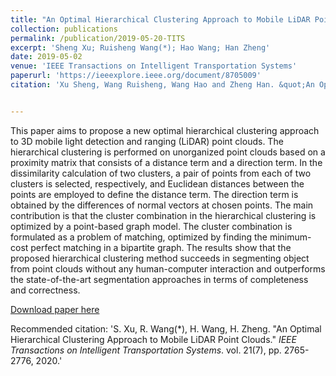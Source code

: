 ```yaml
---
title: "An Optimal Hierarchical Clustering Approach to Mobile LiDAR Point Clouds"
collection: publications
permalink: /publication/2019-05-20-TITS
excerpt: 'Sheng Xu; Ruisheng Wang(*); Hao Wang; Han Zheng'
date: 2019-05-02
venue: 'IEEE Transactions on Intelligent Transportation Systems'
paperurl: 'https://ieeexplore.ieee.org/document/8705009'
citation: 'Xu Sheng, Wang Ruisheng, Wang Hao and Zheng Han. &quot;An Optimal Hierarchical Clustering Approach to Mobile LiDAR Point Clouds.&quot; <i>IEEE Transactions on Intelligent Transportation Systems</i>. vol. 21(7), pp. 2765-2776, 2020, doi: 10.1109/TITS.2019.2912455.'


---
```

This paper aims to propose a new optimal hierarchical clustering approach to 3D mobile light detection and ranging (LiDAR) point clouds. The hierarchical clustering is performed on unorganized point clouds based on a proximity matrix that consists of a distance term and a direction term. In the dissimilarity calculation of two clusters, a pair of points from each of two clusters is selected, respectively, and Euclidean distances between the points are employed to define the distance term. The direction term is obtained by the differences of normal vectors at chosen points. The main contribution is that the cluster combination in the hierarchical clustering is optimized by a point-based graph model. The cluster combination is formulated as a problem of matching, optimized by finding the minimum-cost perfect matching in a bipartite graph. The results show that the proposed hierarchical clustering method succeeds in segmenting object from point clouds without any human-computer interaction and outperforms the state-of-the-art segmentation approaches in terms of completeness and correctness.

[Download paper here](http://lostagex.github.io/files/2019-05-20-TITS.pdf)

Recommended citation: 'S. Xu, R. Wang(*), H. Wang, H. Zheng. &quot;An Optimal Hierarchical Clustering Approach to Mobile LiDAR Point Clouds.&quot; <i>IEEE Transactions on Intelligent Transportation Systems</i>. vol. 21(7), pp. 2765-2776, 2020.'



